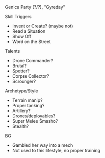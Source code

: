 Genica Party (?/?), "Gyreday"

Skill Triggers
- Invent or Create? (maybe not)
- Read a Situation
- Show Off
- Word on the Street

Talents
- Drone Commander?
- Brutal?
- Spotter?
- Corpse Collector?
- Scrounger?

Archetype/Style
- Terrain manip?
- Proper tanking?
- Artillery?
- Drones/deployables?
- Super Melee Smasho?
- Stealth?

BG
- Gambled her way into a mech
- Not used to this lifestyle, no proper training